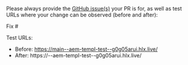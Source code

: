 Please always provide the [GitHub issue(s)](../issues) your PR is for, as well as test URLs where your change can be observed (before and after):

Fix #<gh-issue-id>

Test URLs:
- Before: https://main--aem-templ-test--g0g05arui.hlx.live/
- After: https://<branch>--aem-templ-test--g0g05arui.hlx.live/

